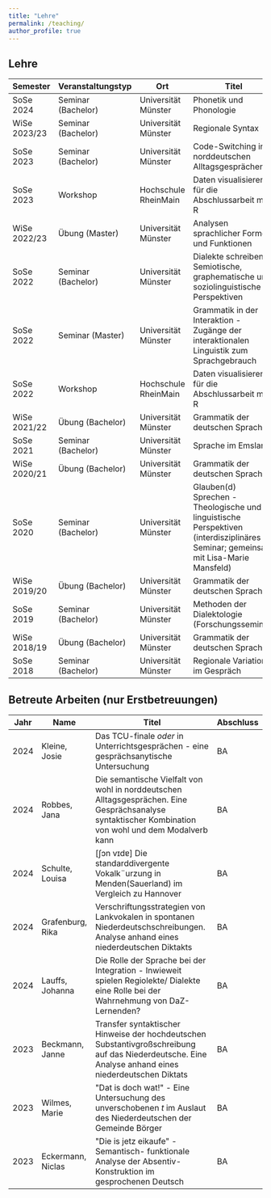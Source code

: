 ```yaml
---
title: "Lehre"
permalink: /teaching/
author_profile: true
---
```

## Lehre

| Semester  | Veranstaltungstyp   | Ort                 | Titel                           |
| --------- | ------------------- |-------------------- |-------------------------------- |
|SoSe 2024 | Seminar (Bachelor) | Universität Münster | Phonetik und Phonologie  |
|WiSe 2023/23 | Seminar (Bachelor) | Universität Münster | Regionale Syntax |
|SoSe 2023  | Seminar (Bachelor)  | Universität Münster | Code-Switching in norddeutschen Alltagsgesprächen |
|SoSe 2023| Workshop | Hochschule RheinMain  | Daten visualisieren für die Abschlussarbeit mit R|
|WiSe 2022/23 | Übung (Master) | Universität Münster | Analysen sprachlicher Formen und Funktionen  |
|SoSe 2022  | Seminar (Bachelor)  | Universität Münster | Dialekte schreiben - Semiotische, graphematische und soziolinguistische Perspektiven |
|SoSe 2022  | Seminar (Master)  | Universität Münster | Grammatik in der Interaktion - Zugänge der interaktionalen Linguistik zum Sprachgebrauch |
|SoSe 2022| Workshop | Hochschule RheinMain  | Daten visualisieren für die Abschlussarbeit mit R|
|WiSe 2021/22 | Übung (Bachelor) | Universität Münster | Grammatik der deutschen Sprache  |
|SoSe 2021  | Seminar (Bachelor)  | Universität Münster | Sprache im Emsland |
|WiSe 2020/21 | Übung (Bachelor) | Universität Münster | Grammatik der deutschen Sprache  |
|SoSe 2020  | Seminar (Bachelor)  | Universität Münster | Glauben(d) Sprechen - Theologische und linguistische Perspektiven (interdisziplinäres Seminar; gemeinsam mit Lisa-Marie Mansfeld) |
|WiSe 2019/20 | Übung (Bachelor) | Universität Münster | Grammatik der deutschen Sprache  |
|SoSe 2019  | Seminar (Bachelor)  | Universität Münster | Methoden der Dialektologie (Forschungsseminar) |
|WiSe 2018/19 | Übung (Bachelor) | Universität Münster | Grammatik der deutschen Sprache  |
|SoSe 2018  | Seminar (Bachelor)  | Universität Münster | Regionale Variation im Gespräch |

## Betreute Arbeiten (nur Erstbetreuungen)

| Jahr  | Name   | Titel                 | Abschluss |
| --------- | ------------------- |-------------------- |-------------------------------- |
|2024 | Kleine, Josie | Das TCU-finale _oder_ in Unterrichtsgesprächen - eine gesprächsanytische Untersuchung | BA |
|2024 | Robbes, Jana | Die semantische Vielfalt von wohl in norddeutschen Alltagsgesprächen. Eine Gesprächsanalyse syntaktischer Kombination von wohl und dem Modalverb kann | BA |
|2024 | Schulte, Louisa | [ʃɔn vɪdɐ] Die standarddivergente Vokalk¨urzung in Menden(Sauerland) im Vergleich zu Hannover | BA |
|2024 | Grafenburg, Rika | Verschriftungsstrategien von Lankvokalen in spontanen Niederdeutschschreibungen. Analyse anhand eines niederdeutschen Diktakts | BA |
|2024 | Lauffs, Johanna | Die Rolle der Sprache bei der Integration - Inwieweit spielen Regiolekte/ Dialekte eine Rolle bei der Wahrnehmung von DaZ-Lernenden? | BA |
|2023 | Beckmann, Janne | Transfer syntaktischer Hinweise der hochdeutschen Substantivgroßschreibung auf das Niederdeutsche. Eine Analyse anhand eines niederdeutschen Diktats | BA |
| 2023 | Wilmes, Marie | "Dat is doch wat!" - Eine Untersuchung des unverschobenen _t_ im Auslaut des Niederdeutschen der Gemeinde Börger| BA |
| 2023 | Eckermann, Niclas | "Die is jetz eikaufe" - Semantisch- funktionale Analyse der Absentiv-Konstruktion im gesprochenen Deutsch | BA |